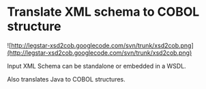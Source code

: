 # Translate XML schema to COBOL structure #

![http://legstar-xsd2cob.googlecode.com/svn/trunk/xsd2cob.png](http://legstar-xsd2cob.googlecode.com/svn/trunk/xsd2cob.png)


Input XML Schema can be standalone or embedded in a WSDL.

Also translates Java to COBOL structures.